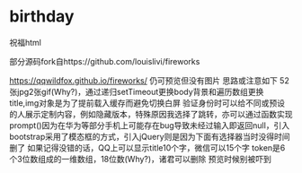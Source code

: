 # birthday
祝福html

部分源码fork自https://github.com/louislivi/fireworks
  
  https://qqwildfox.github.io/fireworks/ 仍可预览但没有图片
思路或注意如下
	52张jpg2张gif(Why?)，通过递归setTimeout更换body背景和遍历数组更换title,img对象是为了提前载入缓存而避免切换白屏
	验证身份时可以给不同或预设的人展示定制内容，例如隐藏版本，特殊原因我选择了跳转，亦可以通过函数实现
	prompt()因为在华为等部分手机上可能存在bug导致未经过输入即返回null，引入bootstrap采用了模态框的方式，引入jQuery则是因为下面有选择器当时没得时间删了
	如果记得没错的话，QQ上可以显示title10个字，微信可以15个字
	token是6个3位数组成的一维数组，18位数(Why?)，诸君可以删除
	预览时候别被吓到
